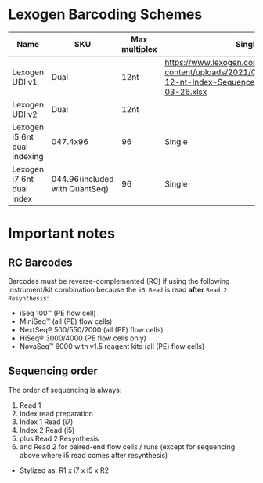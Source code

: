 # Lexogen Barcoding Schemes

|Name|SKU|Max multiplex|Single/dual|BC length|URL|
|---|---|---|---|---|---|
|Lexogen UDI v1|Dual|12nt|https://www.lexogen.com/wp-content/uploads/2021/04/107UI264V0104_UDI-12-nt-Index-Sequences-for-Illumina_2021-03-26.xlsx|
|Lexogen UDI v2|Dual|12nt||
|Lexogen i5 6nt dual indexing|047.4x96|96|Single|6|https://www.lexogen.com/wp-content/uploads/2023/01/047UG109V0300_Lexogen-i5-6-nt-Dual-Indexing-Add-on-Kits-5001-5096_2023-01-03.pdf|
|Lexogen i7 6nt dual index|044.96(included with QuantSeq)|96|Single|6|https://www.lexogen.com/wp-content/uploads/2023/01/047UG109V0300_Lexogen-i5-6-nt-Dual-Indexing-Add-on-Kits-5001-5096_2023-01-03.pdf|


# Important notes

## RC Barcodes

Barcodes must be reverse-complemented (RC) if using the following instrument/kit combination because the `i5 Read` is read **after** `Read 2 Resynthesis`:
- iSeq 100™ (PE flow cell)
- MiniSeq™ (all (PE) flow cells)
- NextSeq® 500/550/2000 (all (PE) flow cells)
- HiSeq® 3000/4000 (PE flow cells only)
- NovaSeq™ 6000 with v1.5 reagent kits (all (PE) flow cells)

## Sequencing order

The order of sequencing is always: 
1. Read 1
2. index read preparation
3. Index 1 Read (i7)
4. Index 2 Read (i5)
5. plus Read 2 Resynthesis
6. and Read 2 for paired-end flow cells / runs (except for sequencing above where i5 read comes after resynthesis)
- Stylized as: R1 x i7 x i5 x R2
